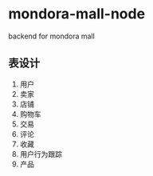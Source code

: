 # mondora-mall-node
backend for mondora mall


## 表设计
1. 用户
2. 卖家
3. 店铺
4. 购物车
5. 交易
6. 评论
7. 收藏
8. 用户行为跟踪
9. 产品